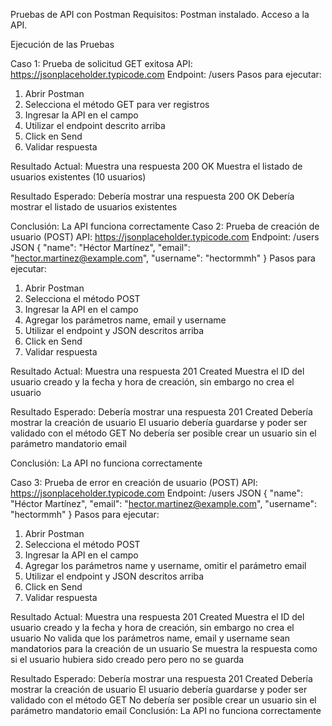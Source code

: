 Pruebas de API con Postman
Requisitos:
 Postman instalado. 
 Acceso a la API. 

Ejecución de las Pruebas

Caso 1: Prueba de solicitud GET exitosa
API: https://jsonplaceholder.typicode.com
Endpoint: /users
Pasos para ejecutar:

1.	Abrir Postman
2.	Selecciona el método GET para ver registros
3.	Ingresar la API en el campo
4.	Utilizar el endpoint descrito arriba
5.	Click en Send
6.	Validar respuesta

Resultado Actual:
Muestra una respuesta 200 OK
Muestra el listado de usuarios existentes (10 usuarios)

Resultado Esperado:
Debería mostrar una respuesta 200 OK
Debería mostrar el listado de usuarios existentes

Conclusión:
La API funciona correctamente
Caso 2: Prueba de creación de usuario (POST)
API: https://jsonplaceholder.typicode.com
Endpoint: /users
JSON
{ "name": "Héctor Martínez", "email": "hector.martinez@example.com", "username": "hectormmh" }
Pasos para ejecutar:

1.	Abrir Postman
2.	Selecciona el método POST
3.	Ingresar la API en el campo
4.	Agregar los parámetros name, email y username
5.	Utilizar el endpoint y JSON descritos arriba
6.	Click en Send
7.	Validar respuesta

Resultado Actual:
Muestra una respuesta 201 Created
Muestra el ID del usuario creado y la fecha y hora de creación, sin embargo no crea el usuario

Resultado Esperado:
Debería mostrar una respuesta 201 Created
Debería mostrar la creación de usuario
El usuario debería guardarse y poder ser validado con el método GET
No debería ser posible crear un usuario sin el parámetro mandatorio email

Conclusión:
La API no funciona correctamente

Caso 3: Prueba de error en creación de usuario (POST)
API: https://jsonplaceholder.typicode.com
Endpoint: /users
JSON
{ "name": "Héctor Martínez", "email": "hector.martinez@example.com", "username": "hectormmh" }
Pasos para ejecutar:
1.	Abrir Postman
2.	Selecciona el método POST
3.	Ingresar la API en el campo
4.	Agregar los parámetros name y username, omitir el parámetro email
5.	Utilizar el endpoint y JSON descritos arriba
6.	Click en Send
7.	Validar respuesta

Resultado Actual:
Muestra una respuesta 201 Created
Muestra el ID del usuario creado y la fecha y hora de creación, sin embargo no crea el usuario
No valida que los parámetros name, email y username sean mandatorios para la creación de un usuario
Se muestra la respuesta como si el usuario hubiera sido creado pero pero no se guarda

Resultado Esperado:
Debería mostrar una respuesta 201 Created
Debería mostrar la creación de usuario
El usuario debería guardarse y poder ser validado con el método GET
No debería ser posible crear un usuario sin el parámetro mandatorio email
Conclusión:
La API no funciona correctamente
